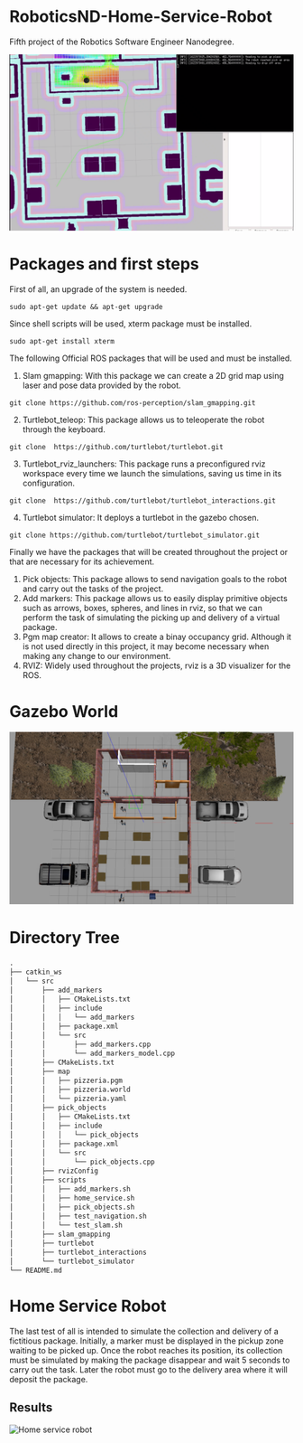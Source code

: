 # RoboticsND-Home-Service-Robot
Fifth project of the Robotics Software Engineer Nanodegree.

![Home service robot preview](https://github.com/JMViJi/RoboticsND-Home-Service-Robot/blob/main/Media/Home%20service%20robot%20preview.png)

# Packages and first steps


First of all, an upgrade of the system is needed.

```
sudo apt-get update && apt-get upgrade
```

Since shell scripts will be used, xterm package must be installed.


```
sudo apt-get install xterm
```

The following Official ROS packages that will be used and must be installed.

1. Slam gmapping: With this package we can create a 2D grid map using laser and pose data provided by the robot.
```
git clone https://github.com/ros-perception/slam_gmapping.git 
```
2. Turtlebot_teleop: This package allows us to teleoperate the robot through the keyboard.
```
git clone  https://github.com/turtlebot/turtlebot.git 
```
3. Turtlebot_rviz_launchers: This package runs a preconfigured rviz workspace every time we launch the simulations, saving us time in its configuration. 
```
git clone  https://github.com/turtlebot/turtlebot_interactions.git
```
4. Turtlebot simulator: It deploys a turtlebot in the gazebo chosen.
```
git clone https://github.com/turtlebot/turtlebot_simulator.git
```

Finally we have the packages that will be created throughout the project or that are necessary for its achievement.

1. Pick objects: This package allows to send navigation goals to the robot and carry out the tasks of the project.
2. Add markers: This package allows us to easily display primitive objects such as arrows, boxes, spheres, and lines in rviz, so that we can perform the task of simulating the picking up and delivery of a virtual package.
3. Pgm map creator: It allows to create a binay occupancy grid. Although it is not used directly in this project, it may become necessary when making any change to our environment.
4. RVIZ: Widely used throughout the projects, rviz is a 3D visualizer for the ROS.

# Gazebo World 

![Gazebo world](https://github.com/JMViJi/RoboticsND-Home-Service-Robot/blob/main/Media/World.png)

# Directory Tree 

```
.
├── catkin_ws
│   └── src
│       ├── add_markers
│       │   ├── CMakeLists.txt
│       │   ├── include
│       │   │   └── add_markers
│       │   ├── package.xml
│       │   └── src
│       │       ├── add_markers.cpp
│       │       └── add_markers_model.cpp
│       ├── CMakeLists.txt 
│       ├── map
│       │   ├── pizzeria.pgm
│       │   ├── pizzeria.world
│       │   └── pizzeria.yaml
│       ├── pick_objects
│       │   ├── CMakeLists.txt
│       │   ├── include
│       │   │   └── pick_objects
│       │   ├── package.xml
│       │   └── src
│       │       └── pick_objects.cpp
│       ├── rvizConfig
│       ├── scripts
│       │   ├── add_markers.sh
│       │   ├── home_service.sh
│       │   ├── pick_objects.sh
│       │   ├── test_navigation.sh
│       │   └── test_slam.sh
│       ├── slam_gmapping
│       ├── turtlebot
│       ├── turtlebot_interactions
│       └── turtlebot_simulator
└── README.md
```


# Home Service Robot 
The last test of all is intended to simulate the collection and delivery of a fictitious package. Initially, a marker must be displayed in the pickup zone waiting to be picked up. Once the robot reaches its position, its collection must be simulated by making the package disappear and wait 5 seconds to carry out the task. Later the robot must go to the delivery area where it will deposit the package.

## Results 

![Home service robot](https://github.com/JMViJi/RoboticsND-Home-Service-Robot/blob/main/Media/Home%20service%20robot.gif)


